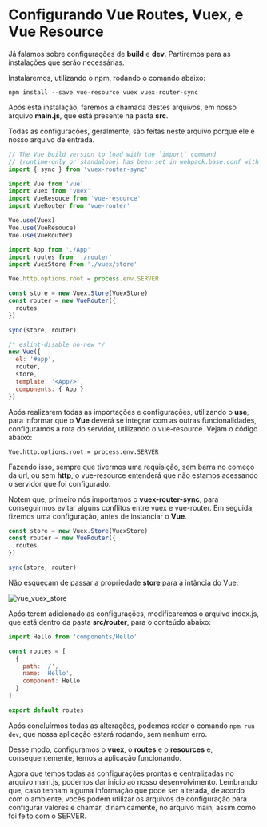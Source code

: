 # Configurando Vue Routes, Vuex, e Vue Resource

Já falamos sobre configurações de **build** e **dev**. Partiremos para as instalações que serão necessárias.

Instalaremos, utilizando o npm, rodando o comando abaixo:

`npm install --save vue-resource vuex vuex-router-sync`

Após esta instalação, faremos a chamada destes arquivos, em nosso arquivo **main.js**, que está presente na pasta **src**.

Todas as configurações, geralmente, são feitas neste arquivo porque ele é nosso arquivo de entrada.

```js
// The Vue build version to load with the `import` command
// (runtime-only or standalone) has been set in webpack.base.conf with an alias.
import { sync } from 'vuex-router-sync'

import Vue from 'vue'
import Vuex from 'vuex'
import VueResouce from 'vue-resource'
import VueRouter from 'vue-router'

Vue.use(Vuex)
Vue.use(VueResouce)
Vue.use(VueRouter)

import App from './App'
import routes from './router'
import VuexStore from './vuex/store'

Vue.http.options.root = process.env.SERVER

const store = new Vuex.Store(VuexStore)
const router = new VueRouter({
  routes
})

sync(store, router)

/* eslint-disable no-new */
new Vue({
  el: '#app',
  router,
  store,
  template: '<App/>',
  components: { App }
})
```
Após realizarem todas as importações e configurações, utilizando o **use**, para informar que o **Vue** deverá se integrar com as outras funcionalidades, configuramos a rota do servidor, utilizando o vue-resource. Vejam o código abaixo:

`Vue.http.options.root = process.env.SERVER`

Fazendo isso, sempre que tivermos uma requisição, sem barra no começo da url, ou sem **http**, o vue-resource entenderá que não estamos acessando o servidor que foi configurado.

Notem que, primeiro nós importamos o **vuex-router-sync**, para conseguirmos evitar alguns conflitos entre vuex e vue-router. Em seguida, fizemos uma configuração, antes de instanciar o **Vue**.

```js
const store = new Vuex.Store(VuexStore)
const router = new VueRouter({
  routes
})

sync(store, router)
```

Não esqueçam de passar a propriedade **store** para a intância do Vue.

![vue_vuex_store](./images/vue_vuex_store.png "vue_vuex_store")

Após terem adicionado as configurações, modificaremos o arquivo index.js, que está dentro da pasta **src/router**, para o conteúdo abaixo:

```js
import Hello from 'components/Hello'

const routes = [
  {
    path: '/',
    name: 'Hello',
    component: Hello
  }
]

export default routes
```

Após concluírmos todas as alterações, podemos rodar o comando `npm run dev`, que nossa aplicação estará rodando, sem nenhum erro.

Desse modo, configuramos o **vuex**, o **routes** e o **resources** e, consequentemente, temos a aplicação funcionando.

Agora que temos todas as configurações prontas e centralizadas no arquivo main.js, podemos dar início ao nosso desenvolvimento. Lembrando que, caso tenham alguma informação que pode ser alterada, de acordo com o ambiente, vocês podem utilizar os arquivos de configuração para configurar valores e chamar, dinamicamente, no arquivo main, assim como foi feito com o SERVER.